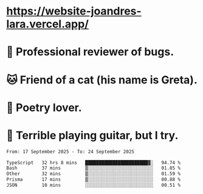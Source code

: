 # https://website-joandres-lara.vercel.app/
# 🐛 Professional reviewer of bugs.
# 🐱 Friend of a cat (his name is Greta).
# 📜 Poetry lover.
# 🎸 Terrible playing guitar, but I try.

<!--START_SECTION:waka-->

```txt
From: 17 September 2025 - To: 24 September 2025

TypeScript   32 hrs 8 mins   ███████████████████████▓░   94.74 %
Bash         37 mins         ▒░░░░░░░░░░░░░░░░░░░░░░░░   01.85 %
Other        32 mins         ▒░░░░░░░░░░░░░░░░░░░░░░░░   01.59 %
Prisma       17 mins         ▒░░░░░░░░░░░░░░░░░░░░░░░░   00.88 %
JSON         10 mins         ░░░░░░░░░░░░░░░░░░░░░░░░░   00.51 %
```

<!--END_SECTION:waka-->
